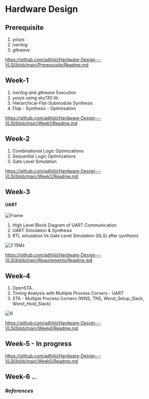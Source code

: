 # Hardware Design
## Prerequisite 
   1) _yosys_
   2) _iverilog_
   3) _gtkwave_

https://github.com/adhiiiii/Hardware-Design---VLSI/blob/main/Prerequisite/Readme.md
## Week-1 
  1) _iverilog_ and _gtkwave_ Execution
  2) _yosys_ using sky130 lib
  3) Hierarchical-Flat-Submodule Synthesis
  4) Flop - Synthesis - Optimisation 
     
https://github.com/adhiiiii/Hardware-Design---VLSI/blob/main/Week1/Readme.md
## Week-2 

1) Combinational Logic Optimizations
2) Sequential Logic Optimizations
3) Gate Level Simulation  

https://github.com/adhiiiii/Hardware-Design---VLSI/blob/main/Week2/Readme.md

## Week-3

 
  #### UART
  
![Frame](https://github.com/adhiiiii/Hardware-Design---VLSI/assets/47310995/677fb830-a17a-4ca3-bbad-9fbf33547279)

1) High Level Block Diagram of UART Communication
2) UART Simulation & Synthesis
3) RTL simulation Vs Gate Level Simulation (GLS) after synthesis
  
  ![3 15Mz](https://github.com/adhiiiii/Hardware-Design---VLSI/assets/47310995/8c77c8e6-a51f-4a68-9841-d197eb943a5e)

https://github.com/adhiiiii/Hardware-Design---VLSI/blob/main/Requirements/Readme.md

## Week-4 

1) OpenSTA..
2) Timing Analysis with Multiple Process Corners - UART
3) STA - Multiple Process Corners (WNS, TNS, Worst_Setup_Slack, Worst_Hold_Slack)
   
![6](https://github.com/user-attachments/assets/a37012b4-6abd-496e-97d1-71dbbe105069) 

https://github.com/adhiiiii/Hardware-Design---VLSI/blob/main/Week4/Readme.md

## Week-5 - In progress
https://github.com/adhiiiii/Hardware-Design---VLSI/blob/main/Week5/Readme.md

## Week-6 ..

### _References_
